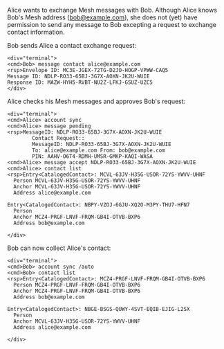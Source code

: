 
Alice wants to exchange Mesh messages with Bob. Although Alice knows Bob's Mesh address 
(bob@example.com), she does not (yet) have permission to send any message to Bob
excepting a request to exchange contact information.

Bob sends Alice a contact exchange request:


~~~~
<div="terminal">
<cmd>Bob> message contact alice@example.com
<rsp>Envelope ID: MC3E-JGEX-72TG-D2JO-HOGP-VPWW-CAQ5
Message ID: NDLP-RO33-65BJ-3G7X-AOXN-JK2U-WUIE
Response ID: MAZW-HYH5-RVBT-NU2Z-LFKJ-GSUZ-UZC5
</div>
~~~~

Alice checks his Mesh messages and approves Bob's request:


~~~~
<div="terminal">
<cmd>Alice> account sync
<cmd>Alice> message pending
<rsp>MessageID: NDLP-RO33-65BJ-3G7X-AOXN-JK2U-WUIE
        Contact Request::
        MessageID: NDLP-RO33-65BJ-3G7X-AOXN-JK2U-WUIE
        To: alice@example.com From: bob@example.com
        PIN: AAHV-O6T4-RDMH-UMSR-GMKP-KAQI-WASA
<cmd>Alice> message accept NDLP-RO33-65BJ-3G7X-AOXN-JK2U-WUIE
<cmd>Alice> contact list
<rsp>Entry<CatalogedContact>: MCVL-63JV-H35G-USOR-72YS-YWVV-UHNF
  Person MCVL-63JV-H35G-USOR-72YS-YWVV-UHNF
  Anchor MCVL-63JV-H35G-USOR-72YS-YWVV-UHNF
  Address alice@example.com

Entry<CatalogedContact>: NBPY-VZOJ-6GJU-XQ2O-M3PY-THU7-HFN7
  Person 
  Anchor MCZ4-PRGF-LNVF-FRQM-GB4I-OTVB-BXP6
  Address bob@example.com

</div>
~~~~

Bob can now collect Alice's contact:


~~~~
<div="terminal">
<cmd>Bob> account sync /auto
<cmd>Bob> contact list
<rsp>Entry<CatalogedContact>: MCZ4-PRGF-LNVF-FRQM-GB4I-OTVB-BXP6
  Person MCZ4-PRGF-LNVF-FRQM-GB4I-OTVB-BXP6
  Anchor MCZ4-PRGF-LNVF-FRQM-GB4I-OTVB-BXP6
  Address bob@example.com

Entry<CatalogedContact>: NBGE-BSGS-QUWY-4SVT-EQIB-EJIG-L2SX
  Person 
  Anchor MCVL-63JV-H35G-USOR-72YS-YWVV-UHNF
  Address alice@example.com

</div>
~~~~

